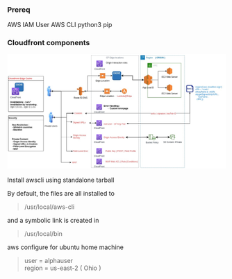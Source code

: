 ### Prereq
 AWS IAM User
 AWS CLI
 python3
 pip
 
### Cloudfront components  

![EmbedImg](https://github.com/satadrubasu/aws-play/blob/main/cloudfront/cloudfront.jpg?raw=true)



Install awscli using standalone tarball  

By default, the files are all installed to   
 > /usr/local/aws-cli   

and a symbolic link is created in   
 >  /usr/local/bin   


aws configure for ubuntu home machine  
 >  user = alphauser  
 >  region = us-east-2 ( Ohio )  



